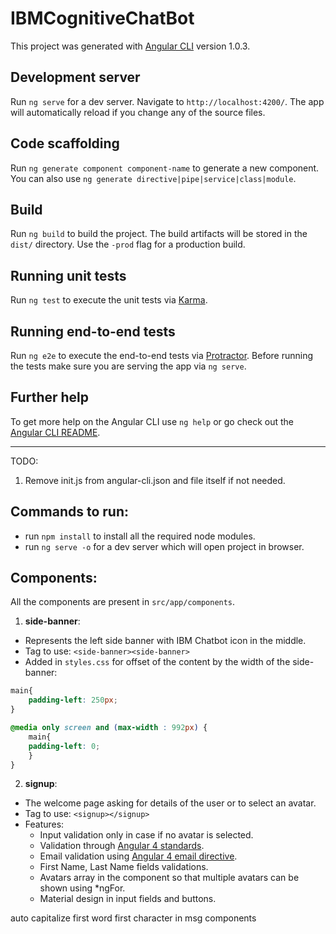 # IBMCognitiveChatBot

This project was generated with [Angular CLI](https://github.com/angular/angular-cli) version 1.0.3.

## Development server

Run `ng serve` for a dev server. Navigate to `http://localhost:4200/`. The app will automatically reload if you change any of the source files.

## Code scaffolding

Run `ng generate component component-name` to generate a new component. You can also use `ng generate directive|pipe|service|class|module`.

## Build

Run `ng build` to build the project. The build artifacts will be stored in the `dist/` directory. Use the `-prod` flag for a production build.

## Running unit tests

Run `ng test` to execute the unit tests via [Karma](https://karma-runner.github.io).

## Running end-to-end tests

Run `ng e2e` to execute the end-to-end tests via [Protractor](http://www.protractortest.org/).
Before running the tests make sure you are serving the app via `ng serve`.

## Further help

To get more help on the Angular CLI use `ng help` or go check out the [Angular CLI README](https://github.com/angular/angular-cli/blob/master/README.md).

------------------------------------------
TODO:
1. Remove init.js from angular-cli.json and file itself if not needed.

## Commands to run:

- run `npm install` to install all the required node modules.
- run `ng serve -o` for a dev server which will open project in browser.

## Components:
All the components are present in `src/app/components`.

1. **side-banner**:
- Represents the left side banner with IBM Chatbot icon in the middle.
- Tag to use: `<side-banner><side-banner>`
- Added in `styles.css` for offset of the content by the width of the side-banner:
```css
main{
    padding-left: 250px;
}

@media only screen and (max-width : 992px) {
    main{
    padding-left: 0;
    }
}
```

2. **signup**:
- The welcome page asking for details of the user or to select an avatar.
- Tag to use: `<signup></signup>`
- Features:
    - Input validation only in case if no avatar is selected.
    - Validation through [Angular 4 standards](https://angular.io/docs/ts/latest/cookbook/form-validation.html#!#template1).
    - Email validation using [Angular 4 email directive](https://angular.io/docs/ts/latest/api/forms/index/EmailValidator-directive.html).
    - First Name, Last Name fields validations.
    - Avatars array in the component so that multiple avatars can be shown using *ngFor.
    - Material design in input fields and buttons.

auto capitalize first word first character in msg components